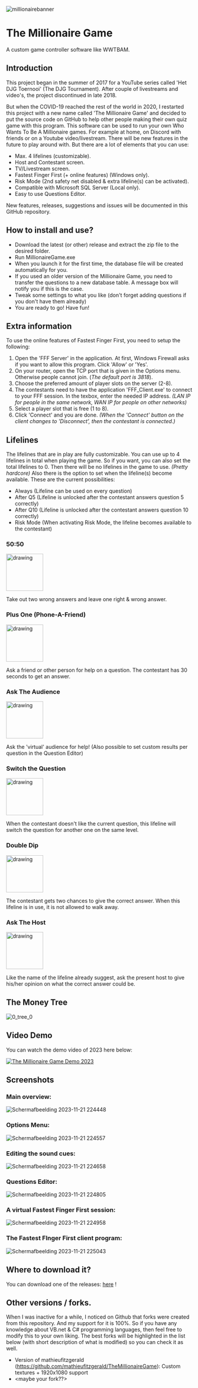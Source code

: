 ![millionairebanner](https://user-images.githubusercontent.com/43847273/134223706-0bd26069-d8a0-475b-a918-f151a401b819.png)

# The Millionaire Game
A custom game controller software like WWTBAM.

## Introduction
This project began in the summer of 2017 for a YouTube series called 'Het DJG Toernooi' (The DJG Tournament). After couple of livestreams and video's, the project discontinued in late 2018.


But when the COVID-19 reached the rest of the world in 2020, I restarted this project with a new name called 'The Millionaire Game' and decided to put the source code on GitHub to help other people making their own quiz game with this program.
This software can be used to run your own Who Wants To Be A Millionaire games. For example at home, on Discord with friends or on a Youtube video/livestream.
There will be new features in the future to play around with. But there are a lot of elements that you can use:
- Max. 4 lifelines (customizable).
- Host and Contestant screen.
- TV/Livestream screen.
- Fastest Finger First (+ online features) (Windows only).
- Risk Mode (2nd safety net disabled & extra lifeline(s) can be activated).
- Compatible with Microsoft SQL Server (Local only).
- Easy to use Questions Editor.

New features, releases, suggestions and issues will be documented in this GitHub repository.

## How to install and use?
- Download the latest (or other) release and extract the zip file to the desired folder.
- Run MillionaireGame.exe
- When you launch it for the first time, the database file will be created automatically for you.
- If you used an older version of the Millionaire Game, you need to transfer the questions to a new database table. A message box will notify you if this is the case.
- Tweak some settings to what you like (don't forget adding questions if you don't have them already)
- You are ready to go! Have fun!

## Extra information
To use the online features of Fastest Finger First, you need to setup the following:
1. Open the 'FFF Server' in the application. At first, Windows Firewall asks if you want to allow this program. Click 'Allow' or 'Yes'.
2. On your router, open the TCP port that is given in the Options menu. Otherwise people cannot join. (*The default port is 3818*).
3. Choose the preferred amount of player slots on the server (2-8).
4. The contestants need to have the application 'FFF_Client.exe' to connect to your FFF session. In the texbox, enter the needed IP address. *(LAN IP for people in the same network, WAN IP for people on other networks)*
5. Select a player slot that is free (1 to 8).
7. Click 'Connect' and you are done. *(When the 'Connect' button on the client changes to 'Disconnect', then the contestant is connected.)*

## Lifelines

The lifelines that are in play are fully customizable. You can use up to 4 lifelines in total when playing the game.
So if you want, you can also set the total lifelines to 0. Then there will be no lifelines in the game to use. *(Pretty hardcore)*
Also there is the option to set when the lifeline(s) become available. These are the current possibilities:
- Always (Lifeline can be used on every question)
- After Q5 (Lifeline is unlocked after the contestant answers question 5 correctly)
- After Q10 (Lifeline is unlocked after the contestant answers question 10 correctly)
- Risk Mode (When activating Risk Mode, the lifeline becomes available to the contestant)

### 50:50
<img src="https://github.com/Macronair/TheMillionaireGame/assets/43847273/71a05554-885f-45b1-8684-2326e0d825ef" alt="drawing" width="100"/>

Take out two wrong answers and leave one right & wrong answer.

### Plus One (Phone-A-Friend)
<img src="https://github.com/Macronair/TheMillionaireGame/assets/43847273/7792b3a8-687d-4057-89a3-86f3fc8f8d8e" alt="drawing" width="100"/>

Ask a friend or other person for help on a question. The contestant has 30 seconds to get an answer.

### Ask The Audience
<img src="https://github.com/Macronair/TheMillionaireGame/assets/43847273/d5be754e-4516-49f1-909c-1b3d77b6e30d" alt="drawing" width="100"/>

Ask the 'virtual' audience for help! (Also possible to set custom results per question in the Question Editor)

### Switch the Question
<img src="https://github.com/Macronair/TheMillionaireGame/assets/43847273/b6818568-0b4f-4537-b3a1-1889cc0c16a4" alt="drawing" width="100"/>

When the contestant doesn't like the current question, this lifeline will switch the question for another one on the same level.

### Double Dip
<img src="https://github.com/Macronair/TheMillionaireGame/assets/43847273/ef1e51ae-95ce-4918-be29-5cf6bb355a3a" alt="drawing" width="100"/>

The contestant gets two chances to give the correct answer. When this lifeline is in use, it is not allowed to walk away.

### Ask The Host
<img src="https://github.com/Macronair/TheMillionaireGame/assets/43847273/2f5693a1-9d80-45c4-b5b4-c460f293ba8d" alt="drawing" width="100"/>

Like the name of the lifeline already suggest, ask the present host to give his/her opinion on what the correct answer could be.

## The Money Tree
![0_tree_0](https://github.com/Macronair/TheMillionaireGame/assets/43847273/d6df607e-3d9a-460f-8142-7b30fcd71640)

## Video Demo
You can watch the demo video of 2023 here below:

[![The Millionaire Game Demo 2023](https://img.youtube.com/vi/NVtr-75A5mc/0.jpg)](https://youtu.be/NVtr-75A5mc)

## Screenshots
### Main overview:
![Schermafbeelding 2023-11-21 224448](https://github.com/Macronair/TheMillionaireGame/assets/43847273/db4cb661-eb36-4cb5-a0cc-332b02385b24)
### Options Menu:
![Schermafbeelding 2023-11-21 224557](https://github.com/Macronair/TheMillionaireGame/assets/43847273/323c4648-3d5b-408c-ac8b-80807dd42794)
### Editing the sound cues:
![Schermafbeelding 2023-11-21 224658](https://github.com/Macronair/TheMillionaireGame/assets/43847273/38b9ecf5-1919-48ad-a354-23008be36af5)
### Questions Editor:
![Schermafbeelding 2023-11-21 224805](https://github.com/Macronair/TheMillionaireGame/assets/43847273/71c96aed-3a8e-4b25-bc7e-849704ca0330)
### A virtual Fastest Finger First session:
![Schermafbeelding 2023-11-21 224958](https://github.com/Macronair/TheMillionaireGame/assets/43847273/a72fba3f-65b8-4975-bede-92500a3dc4fc)
### The Fastest FInger First client program:
![Schermafbeelding 2023-11-21 225043](https://github.com/Macronair/TheMillionaireGame/assets/43847273/0f539ca6-704b-4598-8868-79b9e05978be)

## Where to download it?
You can download one of the releases: 
[here](https://github.com/Maerciez/TheMillionaireGame/releases)
!

## Other versions / forks.
When I was inactive for a while, I noticed on Github that forks were created from this repository.
And my support for it is 100%. So if you have any knowledge about VB.net & C# programming languages, then feel free to modify this to your own liking.
The best forks will be highlighted in the list below (with short description of what is modified) so you can check it as well.

- Version of mathieufitzgerald (https://github.com/mathieufitzgerald/TheMillionaireGame): Custom textures + 1920x1080 support
- <maybe your fork??>

